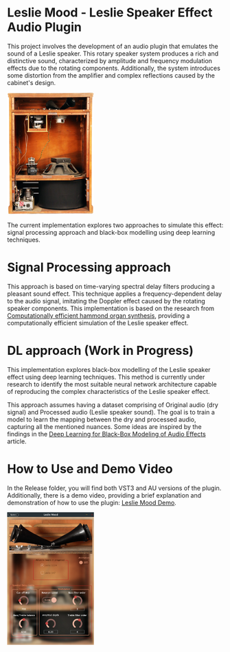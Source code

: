 # Leslie Mood - Leslie Speaker Effect Audio Plugin

This project involves the development of an audio plugin that emulates the sound of a Leslie speaker. This rotary speaker system produces a rich and distinctive sound, characterized by amplitude and frequency modulation effects due to the rotating components. Additionally, the system introduces some distortion from the amplifier and complex reflections caused by the cabinet's design.

<img src="/Images/leslie.png" alt="The Leslie cabinet" style="width:40%; height:auto;">

The current implementation explores two approaches to simulate this effect: signal processing approach and black-box modelling using deep learning techniques.

# Signal Processing approach
This approach is based on time-varying spectral delay filters producing a pleasant sound effect. This technique applies a frequency-dependent delay to the audio signal, imitating the Doppler effect caused by the rotating speaker components. This implementation is based on the research from [Computationally efficient hammond organ synthesis](https://www.dafx.de/paper-archive/2011/Papers/49_e.pdf), providing a computationally efficient simulation of the Leslie speaker effect.


# DL approach (Work in Progress)
This implementation explores black-box modelling of the Leslie speaker effect using deep learning techniques. This method is currently under research to identify the most suitable neural network architecture capable of reproducing the complex characteristics of the Leslie speaker effect.

This approach assumes having a dataset comprising of Original audio (dry signal) and Processed audio (Leslie speaker sound). The goal is to train a model to learn the mapping between the dry and processed audio, capturing all the mentioned nuances. Some ideas are inspired by the findings in the [Deep Learning for Black-Box Modeling of Audio Effects](https://www.mdpi.com/2076-3417/10/2/638) article.

# How to Use and Demo Video

In the Release folder, you will find both VST3 and AU versions of the plugin. Additionally, there is a demo video, providing a brief explanation and demonstration of how to use the plugin: [Leslie Mood Demo](https://youtu.be/jNPVKuDq5Us).

<img src="/Images/leslie_mood.png" alt="The Leslie cabinet" style="width:40%; height:auto;">
